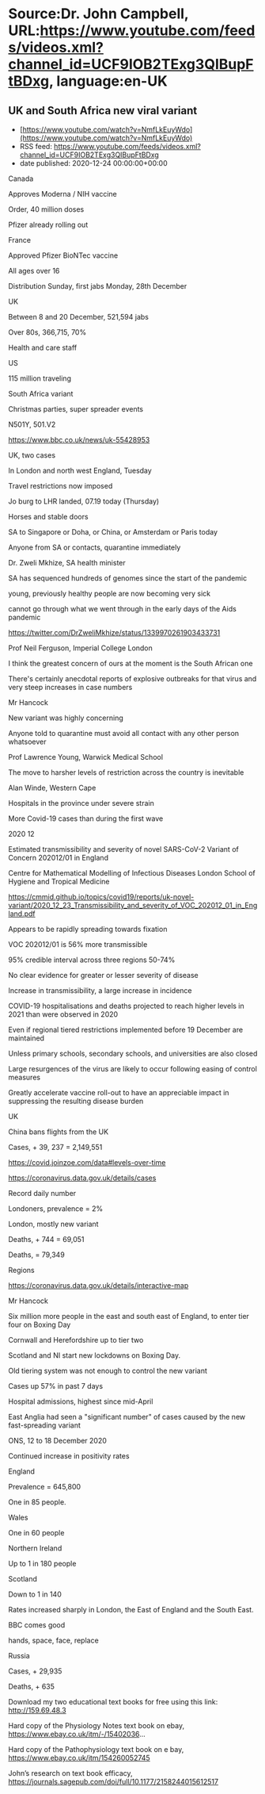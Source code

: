 # Source:Dr. John Campbell, URL:https://www.youtube.com/feeds/videos.xml?channel_id=UCF9IOB2TExg3QIBupFtBDxg, language:en-UK

## UK and South Africa new viral variant
 - [https://www.youtube.com/watch?v=NmfLkEuyWdo](https://www.youtube.com/watch?v=NmfLkEuyWdo)
 - RSS feed: https://www.youtube.com/feeds/videos.xml?channel_id=UCF9IOB2TExg3QIBupFtBDxg
 - date published: 2020-12-24 00:00:00+00:00

Canada

Approves Moderna / NIH vaccine

Order, 40 million doses

Pfizer already rolling out 

France

Approved Pfizer BioNTec vaccine

All ages over 16

Distribution Sunday, first jabs Monday, 28th December

UK

Between 8 and 20 December, 521,594 jabs

Over 80s, 366,715, 70% 

Health and care staff

US

115 million traveling

South Africa variant

Christmas parties, super spreader events

N501Y, 501.V2

https://www.bbc.co.uk/news/uk-55428953

UK, two cases

In London and north west England, Tuesday

Travel restrictions now imposed

Jo burg to LHR landed, 07.19 today (Thursday)

Horses and stable doors

SA to Singapore or Doha, or China, or Amsterdam or Paris today

Anyone from SA or contacts, quarantine immediately

Dr. Zweli Mkhize, SA health minister

SA has sequenced hundreds of genomes since the start of the pandemic

young, previously healthy people are now becoming very sick

cannot go through what we went through in the early days of the Aids pandemic

https://twitter.com/DrZweliMkhize/status/1339970261903433731

Prof Neil Ferguson, Imperial College London

I think the greatest concern of ours at the moment is the South African one

There's certainly anecdotal reports of explosive outbreaks for that virus and very steep increases in case numbers

Mr Hancock

New variant was highly concerning

Anyone told to quarantine must avoid all contact with any other person whatsoever

Prof Lawrence Young, Warwick Medical School

The move to harsher levels of restriction across the country is inevitable

Alan Winde, Western Cape

Hospitals in the province under severe strain

More Covid-19 cases than during the first wave

2020 12

Estimated transmissibility and severity of novel SARS-CoV-2 Variant of Concern 202012/01 in England 

Centre for Mathematical Modelling of Infectious Diseases London School of Hygiene and Tropical Medicine 

https://cmmid.github.io/topics/covid19/reports/uk-novel-variant/2020_12_23_Transmissibility_and_severity_of_VOC_202012_01_in_England.pdf

Appears to be rapidly spreading towards fixation

VOC 202012/01 is 56% more transmissible 

95% credible interval across three regions 50-74%

No clear evidence for greater or lesser severity of disease

Increase in transmissibility, a large increase in incidence

COVID-19 hospitalisations and deaths projected to reach higher levels in 2021 than were observed in 2020

Even if regional tiered restrictions implemented before 19 December are maintained

Unless primary schools, secondary schools, and universities are also closed

Large resurgences of the virus are likely to occur following easing of control measures

Greatly accelerate vaccine roll-out to have an appreciable impact in suppressing the resulting disease burden

UK

China bans flights from the UK

Cases, + 39, 237 = 2,149,551

https://covid.joinzoe.com/data#levels-over-time

https://coronavirus.data.gov.uk/details/cases

Record daily number

Londoners, prevalence = 2%

London, mostly new variant

Deaths, + 744 = 69,051

Deaths, = 79,349

Regions

https://coronavirus.data.gov.uk/details/interactive-map

Mr Hancock

Six million more people in the east and south east of England, to enter tier four on Boxing Day

Cornwall and Herefordshire up to tier two

Scotland and NI start new lockdowns on Boxing Day.

Old tiering system was not enough to control the new variant

Cases up 57% in past 7 days

Hospital admissions, highest since mid-April
 
East Anglia had seen a "significant number" of cases caused by the new fast-spreading variant


ONS, 12 to 18 December 2020

Continued increase in positivity rates

England

Prevalence = 645,800

One in 85 people. 

Wales

One in 60 people

Northern Ireland

Up to 1 in 180 people

Scotland

Down to 1 in 140 

Rates increased sharply in London, the East of England and the South East.


BBC comes good

hands, space, face, replace

Russia

Cases, + 29,935

Deaths, + 635

Download my two educational text books for free using this link: http://159.69.48.3

Hard copy of the Physiology Notes text book on ebay, https://www.ebay.co.uk/itm/-/15402036...

Hard copy of the Pathophysiology text book on e bay, https://www.ebay.co.uk/itm/154260052745

John’s research on text book efficacy, https://journals.sagepub.com/doi/full/10.1177/2158244015612517

